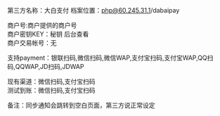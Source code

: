 第三方名称：大白支付 
档案位置：php@60.245.31.1/dabaipay 
 
商户号:商户提供的商户号  
商户密钥KEY：秘钥 后台查看  
商户交易帐号：无  
 
支持payment：银联扫码,微信扫码,微信WAP,支付宝扫码,支付宝WAP,QQ扫码,QQWAP,JD扫码,JDWAP  
 
现有渠道：微信扫码,支付宝扫码  
测试到账：微信扫码,支付宝扫码   
 
备注：同步通知会跳转到空白页面，第三方说正常设定